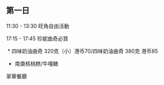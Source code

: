 ## 第一日

11:30 - 13:30 旺角自由活動

17:15 - 17:45 珍妮曲奇必買

 * 四味奶油曲奇 320克（小）港币70/四味奶油曲奇 380克 港币85
 * 南棗核桃糕/牛嘎糖
 

翠華餐廳
